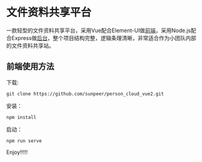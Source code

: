 # 文件资料共享平台
一款轻型的文件资料共享平台，采用Vue配合Element-UI做[前端](https://github.com/sunpeer/person_cloud_vue2)，采用Node.js配合Express做[后台](https://github.com/sunpeer/Person_Cloud)，整个项目结构完整，逻辑条理清晰，非常适合作为小团队内部的文件资料共享站。

## 前端使用方法
下载:
```
git clone https://github.com/sunpeer/person_cloud_vue2.git
```
安装：
```
npm install
```
启动：
```
npm run serve
```
Enjoy!!!!!
